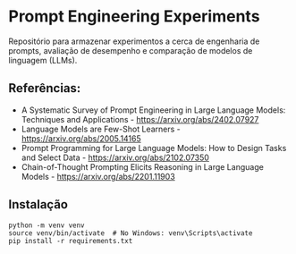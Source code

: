 # Prompt Engineering Experiments

Repositório para armazenar experimentos a cerca de 
engenharia de prompts, avaliação de desempenho e 
comparação de modelos de linguagem (LLMs).

## Referências:

* A Systematic Survey of Prompt Engineering in Large Language Models: Techniques and Applications - https://arxiv.org/abs/2402.07927
* Language Models are Few-Shot Learners - https://arxiv.org/abs/2005.14165 
* Prompt Programming for Large Language Models: How to Design Tasks and Select Data - https://arxiv.org/abs/2102.07350
* Chain-of-Thought Prompting Elicits Reasoning in Large Language Models - https://arxiv.org/abs/2201.11903

## Instalação

```
python -m venv venv
source venv/bin/activate  # No Windows: venv\Scripts\activate
pip install -r requirements.txt
